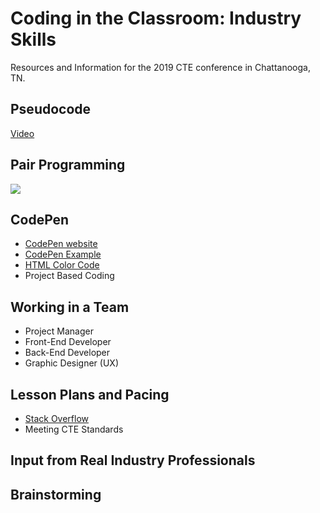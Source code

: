 # Coding in the Classroom: Industry Skills
Resources and Information for the 2019 CTE conference in Chattanooga, TN.

## Pseudocode
[Video](https://dev-catalyst-s3.s3.amazonaws.com/assets/videos/1.1.1-what-is-code.mp4)

## Pair Programming
![](https://qph.fs.quoracdn.net/main-qimg-c7f02d6c0430ca7fae1ef8d404e66981)

## CodePen
- [CodePen website](https://codepen.io/)
- [CodePen Example](https://codepen.io/DevCatalyst/pen/xMpWEa)
- [HTML Color Code](https://htmlcolorcodes.com/)
- Project Based Coding

## Working in a Team
- Project Manager
- Front-End Developer
- Back-End Developer
- Graphic Designer (UX)

## Lesson Plans and Pacing
- [Stack Overflow](https://stackoverflow.com/)
- Meeting CTE Standards

## Input from Real Industry Professionals

## Brainstorming

